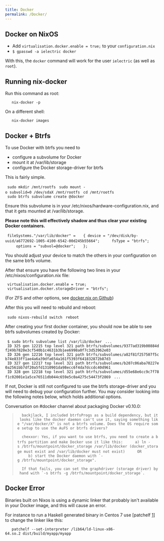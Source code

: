 ```yaml
---
title: Docker
permalink: /Docker/
---
```


Docker on NixOS
---------------

-   Add `virtualisation.docker.enable = true;` to your `configuration.nix`
-   `$ gpasswd -a ielectric docker`

With this, the `docker` command will work for the user `ielectric` (as well as `root`).

Running nix-docker
------------------

Run this command as root:

`   nix-docker -p`

On a different shell:

`   nix-docker images`

Docker + Btrfs
--------------

To use Docker with btrfs you need to

-   configure a subvolume for Docker
-   mount it at /var/lib/storage
-   configure the Docker storage-driver for btrfs

This is fairly simple.

` sudo mkdir /mnt/rootfs`
` sudo mount -o subvolid=0 /dev/sdaX /mnt/rootfs`
` cd /mnt/rootfs`
` sudo btrfs subvolume create @docker`

Ensure this subvolume is in your /etc/nixos/hardware-configuration.nix, and that it gets mounted at /var/lib/storage.

**Please note this will effectively shadow and thus clear your existing Docker containers.**

` fileSystems."/var/lib/docker" =`
`   { device = "/dev/disk/by-uuid/a6772692-1005-4100-6542-00d245b55664";`
`     fsType = "btrfs";`
`     options = "subvol=@docker";`
`   };`

You should adjust your device to match the others in your configuration on the same btrfs volume.

After that ensure you have the following two lines in your /etc/nixos/configuration.nix file:

` virtualisation.docker.enable = true;`
` virtualisation.docker.storageDriver = "btrfs";`

(For ZFS and other options, see [docker.nix on Github](https://github.com/NixOS/nixpkgs-channels/blob/nixos-unstable/nixos/modules/virtualisation/docker.nix#L41-L49))

After this you will need to rebuild and reboot:

` sudo nixos-rebuild switch`
` reboot`

After creating your first docker container, you should now be able to see btrfs subvolumes created by Docker:

` $ sudo btrfs subvolume list /var/lib/docker`
` ...`
` ID 325 gen 12215 top level 321 path btrfs/subvolumes/9377ad319b00884df249b7820e3cf540b1c4631b3b1ee6998a0f7c3d53962e03`
` ID 326 gen 12216 top level 321 path btrfs/subvolumes/a82f81f257507f5cb74e833ff1ae4a6a39dfa654a161f5393f641832872b87d3`
` ID 327 gen 12217 top level 321 path btrfs/subvolumes/b207c06aba70227e0a2561bb7df20a5fd1310901da98ecc6f4da7dccdc40d961`
` ID 328 gen 12218 top level 321 path btrfs/subvolumes/d55e68e6cc9c7f78f1c02001e1a5ce76511db044c659e5c0a4275c54473f2869`
` ...`

If not, Docker is still not configured to use the btrfs storage-driver and you will need to debug your configuration further. You may consider looking into the following notes below, which holds additional options.

Conversation on \#docker channel about packaging Docker v0.10.0:

> ` `<chexxor>` backjlack, I included btrfsProgs as a build dependency, but it looks like the docker daemon can't use it, saying something like "/var/docker/X" is not a btrfs volume. Does the OS require some setup to use the AuFS or btrfs drivers?`
>
> ` `<backjlack>` chexxor: Yes, if you want to use btrfs, you need to create a btrfs partition and make Docker use it like this:`
> `     a) ln -s /btrfs/mountpoint/docker_storage /var/lib/docker (docker_storage must exist and /var/lib/docker must not exist)`
> `     OR`
> ``      b) start the Docker daemon with `-g /btrfs/mountpoint/docker_storage". ``
>
> ` `<backjlack>``  If that fails, you can set the graphdriver (storage driver) by hand with `-s btrfs -g /btrfs/mountpoint/docker_storage`. ``

Docker Error
------------

Binaries built on Nixos is using a dynamic linker that probably isn't available in your Docker image, and this will cause an error.

For instance to run a Haskell generated binary in Centos 7 use \[patchelf [1](https://nixos.org/patchelf.html)\] to change the linker like this:

`   patchelf --set-interpreter /lib64/ld-linux-x86-64.so.2 dist/build/myapp/myapp`